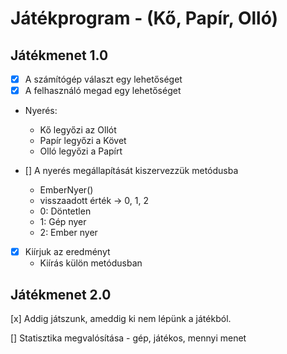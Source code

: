 # Játékprogram - (Kő, Papír, Olló)

## Játékmenet 1.0
- [x] A számítógép választ egy lehetőséget
- [X] A felhasználó megad egy lehetőséget
- Nyerés:
	- Kő legyőzi az Ollót
	- Papír legyőzi a Követ
	- Olló legyőzi a Papírt
  
- [] A nyerés megállapítását kiszervezzük metódusba
	- EmberNyer()
    - visszaadott érték -> 0, 1, 2
    - 0: Döntetlen
    - 1: Gép nyer
    - 2: Ember nyer
    
- [x] Kiírjuk az eredményt
    - Kiírás külön metódusban

## Játékmenet 2.0
[x] Addig játszunk, ameddig ki nem lépünk a játékból.

[] Statisztika megvalósítása
    - gép, játékos, mennyi menet